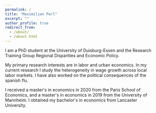 ```yaml
---
permalink: /
title: "Maximilian Perl"
excerpt: ""
author_profile: true
redirect_from: 
  - /about/
  - /about.html
---
```


I am a PhD student at the University of Duisburg-Essen and the Research Training Group Regional Disparities and Economic Policy. 

My primary research interests are in labor and urban economics. In my current research I study the heterogeneity in wage growth across local labor markets. I have also worked on the political consequences of the spanish flu.

I received a master's in economics in 2020 from the Paris School of Economics, and a master's in economics in 2019 from the University of Mannheim. I obtained my bachelor's in economics from Lancaster University. 
